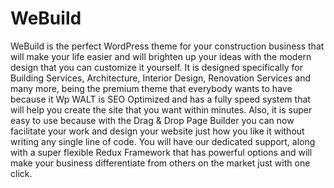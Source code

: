 
WeBuild
===

WeBuild is the perfect WordPress theme for your construction business that will make your life easier and will brighten up your ideas with the modern design that you can customize it yourself.
It is designed specifically for Building Services, Architecture, Interior Design, Renovation Services and many more, being the premium theme that everybody wants to have because it Wp WALT is SEO Optimized and has a fully speed system that will help you create the site that you want within minutes. Also, it is super easy to use because with the Drag & Drop Page Builder you can now facilitate your work and design your website just how you like it without writing any single line of code.
You will have our dedicated support, along with a super flexible Redux Framework that has powerful options and will make your business differentiate from others on the market just with one click.